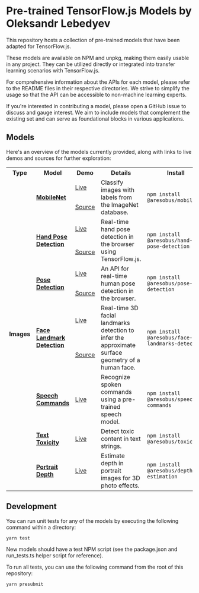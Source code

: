 
# Pre-trained TensorFlow.js Models by Oleksandr Lebedyev

This repository hosts a collection of pre-trained models that have been adapted for TensorFlow.js.

These models are available on NPM and unpkg, making them easily usable in any project. They can be utilized directly or integrated into transfer learning scenarios with TensorFlow.js.

For comprehensive information about the APIs for each model, please refer to the README files in their respective directories. We strive to simplify the usage so that the API can be accessible to non-machine learning experts.

If you're interested in contributing a model, please open a GitHub issue to discuss and gauge interest. We aim to include models that complement the existing set and can serve as foundational blocks in various applications.

## Models

Here's an overview of the models currently provided, along with links to live demos and sources for further exploration:

<table style="max-width:100%;table-layout:auto;">
  <tr style="text-align:center;">
    <th>Type</th>
    <th>Model</th>
    <th>Demo</th>
    <th>Details</th>
    <th>Install</th>
  </tr>
  <!-- Images -->
  <tr>
    <td rowspan="12"><b>Images</b></td>
    <td rowspan="2"><b><a href="https://github.com/aresobus/lightweight-models/tree/main/mobilenet">MobileNet</a></b></td>
    <td><a href="https://storage.googleapis.com/tfjs-models/demos/mobilenet/index.html">Live</a></td>
    <td rowspan="2">Classify images with labels from the ImageNet database.</td>
    <td rowspan="2"><code>npm install @aresobus/mobilenet</code></td>
  </tr>
  <tr>
    <td><a href="https://github.com/aresobus/lightweight-models/tree/main/mobilenet/demo">Source</a></td>
  </tr>
  <!-- Hand -->
  <tr>
    <td rowspan="2"><b><a href="https://github.com/aresobus/lightweight-models/tree/main/hand-pose-detection">Hand Pose Detection</a></b></td>
    <td><a href="https://storage.googleapis.com/tfjs-models/demos/hand-pose-detection/index.html?model=mediapipe_hands">Live</a></td>
    <td rowspan="2">Real-time hand pose detection in the browser using TensorFlow.js.</td>
    <td rowspan="2"><code>npm install @aresobus/hand-pose-detection</code></td>
  </tr>
  <tr>
    <td><a href="https://github.com/aresobus/lightweight-models/tree/main/hand-pose-detection/demo">Source</a></td>
  </tr>
  <!-- Pose -->
  <tr>
    <td rowspan="2"><b><a href="https://github.com/aresobus/lightweight-models/tree/main/pose-detection">Pose Detection</a></b></td>
    <td><a href="https://storage.googleapis.com/tfjs-models/demos/pose-detection/index.html?model=movenet">Live</a></td>
    <td rowspan="2">An API for real-time human pose detection in the browser.</td>
    <td rowspan="2"><code>npm install @aresobus/pose-detection</code></td>
  </tr>
  <tr>
    <td><a href="https://github.com/aresobus/lightweight-models/tree/main/pose-detection/demo">Source</a></td>
  </tr>
  <!-- Face Landmark Detection -->
  <tr>
    <td rowspan="2"><b><a href="https://github.com/aresobus/lightweight-models/tree/main/face-landmarks-detection">Face Landmark Detection</a></b></td>
    <td><a href="https://storage.googleapis.com/tfjs-models/demos/face-landmarks-detection/index.html?model=mediapipe_face_mesh">Live</a></td>
    <td rowspan="2">Real-time 3D facial landmarks detection to infer the approximate surface geometry of a human face.</td>
    <td rowspan="2"><code>npm install @aresobus/face-landmarks-detection</code></td>
  </tr>
  <tr>
    <td><a href="https://github.com/aresobus/lightweight-models/tree/main/face-landmarks-detection/demos">Source</a></td>
  </tr>


  <!-- Speech Commands -->
  <tr>
    <td><b><a href="https://github.com/aresobus/lightweight-models/tree/main/speech-commands">Speech Commands</a></b></td>
    <td><a href="https://storage.googleapis.com/tfjs-speech-model-test/2019-01-03a/dist/index.html">Live</a></td>
    <td>Recognize spoken commands using a pre-trained speech model.</td>
    <td><code>npm install @aresobus/speech-commands</code></td>
  </tr>
  <!-- Text Toxicity -->
  <tr>
    <td><b><a href="https://github.com/aresobus/lightweight-models/tree/main/toxicity">Text Toxicity</a></b></td>
    <td><a href="https://storage.googleapis.com/tfjs-models/demos/toxicity/index.html">Live</a></td>
    <td>Detect toxic content in text strings.</td>
    <td><code>npm install @aresobus/toxicity</code></td>
  </tr>
  <!-- Portrait Depth -->
  <tr>
    <td><b><a href="https://github.com/aresobus/lightweight-models/tree/main/depth-estimation">Portrait Depth</a></b></td>
    <td><a href="https://storage.googleapis.com/tfjs-models/demos/3dphoto/index.html">Live</a></td>
    <td>Estimate depth in portrait images for 3D photo effects.</td>
    <td><code>npm install @aresobus/depth-estimation</code></td>
  </tr>
</table>

## Development

You can run unit tests for any of the models by executing the following command within a directory:

```
yarn test
```

New models should have a test NPM script (see the package.json and run_tests.ts helper script for reference).

To run all tests, you can use the following command from the root of this repository:

```
yarn presubmit
```
